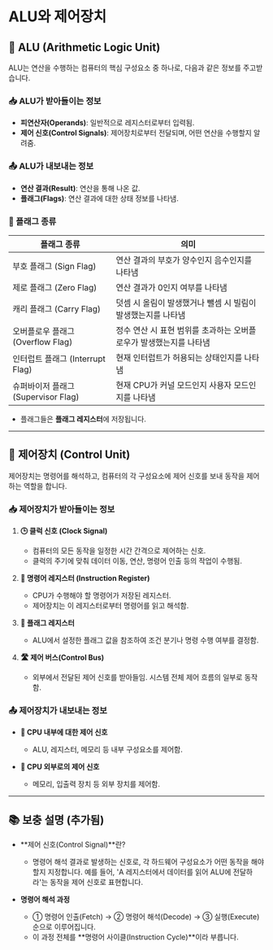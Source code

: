 # ALU와 제어장치

## 🧮 ALU (Arithmetic Logic Unit)

ALU는 연산을 수행하는 컴퓨터의 핵심 구성요소 중 하나로, 다음과 같은 정보를 주고받습니다.

### 📥 ALU가 받아들이는 정보
- **피연산자(Operands)**: 일반적으로 레지스터로부터 입력됨.
- **제어 신호(Control Signals)**: 제어장치로부터 전달되며, 어떤 연산을 수행할지 알려줌.

### 📤 ALU가 내보내는 정보
- **연산 결과(Result)**: 연산을 통해 나온 값.
- **플래그(Flags)**: 연산 결과에 대한 상태 정보를 나타냄.

### 🚩 플래그 종류

| 플래그 종류       | 의미                                                                 |
|------------------|----------------------------------------------------------------------|
| 부호 플래그 (Sign Flag)     | 연산 결과의 부호가 양수인지 음수인지를 나타냄                                 |
| 제로 플래그 (Zero Flag)     | 연산 결과가 0인지 여부를 나타냄                                             |
| 캐리 플래그 (Carry Flag)    | 덧셈 시 올림이 발생했거나 뺄셈 시 빌림이 발생했는지를 나타냄                  |
| 오버플로우 플래그 (Overflow Flag) | 정수 연산 시 표현 범위를 초과하는 오버플로우가 발생했는지를 나타냄          |
| 인터럽트 플래그 (Interrupt Flag) | 현재 인터럽트가 허용되는 상태인지를 나타냄                                  |
| 슈퍼바이저 플래그 (Supervisor Flag) | 현재 CPU가 커널 모드인지 사용자 모드인지를 나타냄                          |

- 플래그들은 **플래그 레지스터**에 저장됩니다.

---

## 🧠 제어장치 (Control Unit)

제어장치는 명령어를 해석하고, 컴퓨터의 각 구성요소에 제어 신호를 보내 동작을 제어하는 역할을 합니다.

### 📥 제어장치가 받아들이는 정보

1. **🕒 클럭 신호 (Clock Signal)**
   - 컴퓨터의 모든 동작을 일정한 시간 간격으로 제어하는 신호.
   - 클럭의 주기에 맞춰 데이터 이동, 연산, 명령어 인출 등의 작업이 수행됨.

2. **📜 명령어 레지스터 (Instruction Register)**
   - CPU가 수행해야 할 명령어가 저장된 레지스터.
   - 제어장치는 이 레지스터로부터 명령어를 읽고 해석함.

3. **🚩 플래그 레지스터**
   - ALU에서 설정한 플래그 값을 참조하여 조건 분기나 명령 수행 여부를 결정함.

4. **🛣️ 제어 버스(Control Bus)**
   - 외부에서 전달된 제어 신호를 받아들임. 시스템 전체 제어 흐름의 일부로 동작함.

### 📤 제어장치가 내보내는 정보

- **🧩 CPU 내부에 대한 제어 신호**
  - ALU, 레지스터, 메모리 등 내부 구성요소를 제어함.

- **🔌 CPU 외부로의 제어 신호**
  - 메모리, 입출력 장치 등 외부 장치를 제어함.

---

## 📚 보충 설명 (추가됨)

- **제어 신호(Control Signal)**란?
  - 명령어 해석 결과로 발생하는 신호로, 각 하드웨어 구성요소가 어떤 동작을 해야 할지 지정합니다. 예를 들어, 'A 레지스터에서 데이터를 읽어 ALU에 전달하라'는 동작을 제어 신호로 표현합니다.

- **명령어 해석 과정**
  - ① 명령어 인출(Fetch) → ② 명령어 해석(Decode) → ③ 실행(Execute) 순으로 이루어집니다.
  - 이 과정 전체를 **명령어 사이클(Instruction Cycle)**이라 부릅니다.
